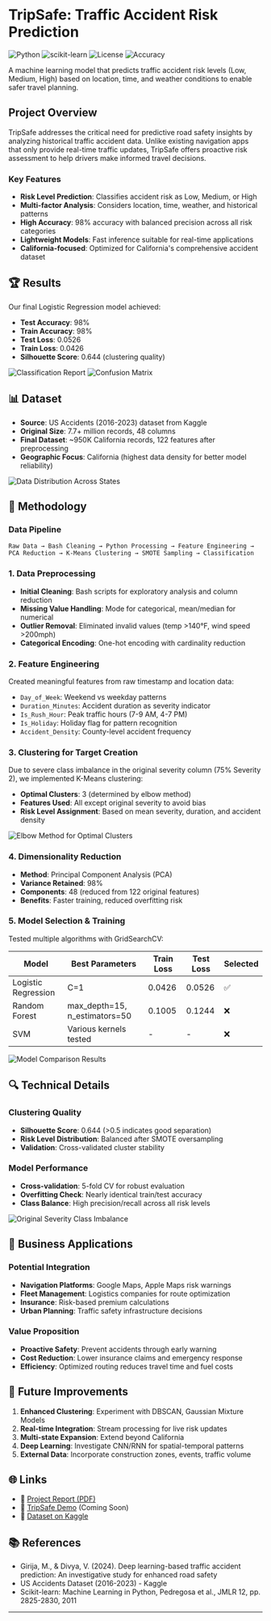 # TripSafe: Traffic Accident Risk Prediction

![Python](https://img.shields.io/badge/Python-3.8+-blue.svg)
![scikit-learn](https://img.shields.io/badge/scikit--learn-1.0+-orange.svg)
![License](https://img.shields.io/badge/License-MIT-green.svg)
![Accuracy](https://img.shields.io/badge/Accuracy-98%25-brightgreen.svg)

A machine learning model that predicts traffic accident risk levels (Low, Medium, High) based on location, time, and weather conditions to enable safer travel planning.



##  Project Overview

TripSafe addresses the critical need for predictive road safety insights by analyzing historical traffic accident data. Unlike existing navigation apps that only provide real-time traffic updates, TripSafe offers proactive risk assessment to help drivers make informed travel decisions.

### Key Features
- **Risk Level Prediction**: Classifies accident risk as Low, Medium, or High
- **Multi-factor Analysis**: Considers location, time, weather, and historical patterns
- **High Accuracy**: 98% accuracy with balanced precision across all risk categories
- **Lightweight Models**: Fast inference suitable for real-time applications
- **California-focused**: Optimized for California's comprehensive accident dataset

## 🏆 Results

Our final Logistic Regression model achieved:
- **Test Accuracy**: 98%
- **Train Accuracy**: 98%
- **Test Loss**: 0.0526
- **Train Loss**: 0.0426
- **Silhouette Score**: 0.644 (clustering quality)

![Classification Report](docs/classification.png)
![Confusion Matrix](docs/matrix.png)

## 📊 Dataset

- **Source**: US Accidents (2016-2023) dataset from Kaggle
- **Original Size**: 7.7+ million records, 48 columns
- **Final Dataset**: ~950K California records, 122 features after preprocessing
- **Geographic Focus**: California (highest data density for better model reliability)

![Data Distribution Across States](docs/data.png)

## 🔄 Methodology

### Data Pipeline
```
Raw Data → Bash Cleaning → Python Processing → Feature Engineering → 
PCA Reduction → K-Means Clustering → SMOTE Sampling → Classification
```

### 1. Data Preprocessing
- **Initial Cleaning**: Bash scripts for exploratory analysis and column reduction
- **Missing Value Handling**: Mode for categorical, mean/median for numerical
- **Outlier Removal**: Eliminated invalid values (temp >140°F, wind speed >200mph)
- **Categorical Encoding**: One-hot encoding with cardinality reduction


### 2. Feature Engineering
Created meaningful features from raw timestamp and location data:
- `Day_of_Week`: Weekend vs weekday patterns
- `Duration_Minutes`: Accident duration as severity indicator
- `Is_Rush_Hour`: Peak traffic hours (7-9 AM, 4-7 PM)
- `Is_Holiday`: Holiday flag for pattern recognition
- `Accident_Density`: County-level accident frequency

### 3. Clustering for Target Creation
Due to severe class imbalance in the original severity column (75% Severity 2), we implemented K-Means clustering:
- **Optimal Clusters**: 3 (determined by elbow method)
- **Features Used**: All except original severity to avoid bias
- **Risk Level Assignment**: Based on mean severity, duration, and accident density

![Elbow Method for Optimal Clusters](docs/Elbow.png)

### 4. Dimensionality Reduction
- **Method**: Principal Component Analysis (PCA)
- **Variance Retained**: 98%
- **Components**: 48 (reduced from 122 original features)
- **Benefits**: Faster training, reduced overfitting risk


### 5. Model Selection & Training
Tested multiple algorithms with GridSearchCV:

| Model | Best Parameters | Train Loss | Test Loss | Selected |
|-------|----------------|------------|-----------|----------|
| Logistic Regression | C=1 | 0.0426 | 0.0526 | ✅ |
| Random Forest | max_depth=15, n_estimators=50 | 0.1005 | 0.1244 | ❌ |
| SVM | Various kernels tested | - | - | ❌ |

![Model Comparison Results](docs/comp.png)


## 🔍 Technical Details

### Clustering Quality
- **Silhouette Score**: 0.644 (>0.5 indicates good separation)
- **Risk Level Distribution**: Balanced after SMOTE oversampling
- **Validation**: Cross-validated cluster stability

### Model Performance
- **Cross-validation**: 5-fold CV for robust evaluation
- **Overfitting Check**: Nearly identical train/test accuracy
- **Class Balance**: High precision/recall across all risk levels

![Original Severity Class Imbalance](docs/Smote.png)
## 🎯 Business Applications

### Potential Integration
- **Navigation Platforms**: Google Maps, Apple Maps risk warnings
- **Fleet Management**: Logistics companies for route optimization
- **Insurance**: Risk-based premium calculations
- **Urban Planning**: Traffic safety infrastructure decisions

### Value Proposition
- **Proactive Safety**: Prevent accidents through early warning
- **Cost Reduction**: Lower insurance claims and emergency response
- **Efficiency**: Optimized routing reduces travel time and fuel costs

## 🔬 Future Improvements

1. **Enhanced Clustering**: Experiment with DBSCAN, Gaussian Mixture Models
2. **Real-time Integration**: Stream processing for live risk updates
3. **Multi-state Expansion**: Extend beyond California
4. **Deep Learning**: Investigate CNN/RNN for spatial-temporal patterns
5. **External Data**: Incorporate construction zones, events, traffic volume


## 🌐 Links
* 📂 [Project Report (PDF)](docs/TripSafeReport.pdf)
* 🔬 [TripSafe Demo](https://tripsafe-demo.com) (Coming Soon)
* 🔗 [Dataset on Kaggle](https://www.kaggle.com/datasets/sobhanmoosavi/us-accidents)

## 📚 References

- Girija, M., & Divya, V. (2024). Deep learning-based traffic accident prediction: An investigative study for enhanced road safety
- US Accidents Dataset (2016-2023) - Kaggle
- Scikit-learn: Machine Learning in Python, Pedregosa et al., JMLR 12, pp. 2825-2830, 2011




---

